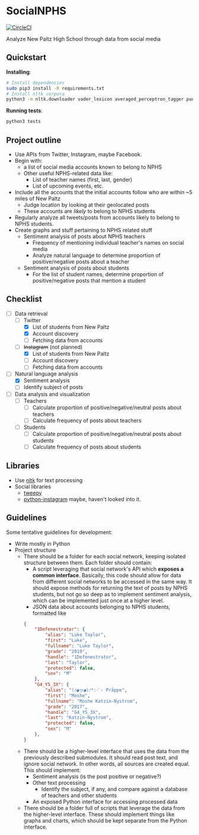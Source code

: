# SocialNPHS
[![CircleCI](https://circleci.com/gh/controversial/SocialNPHS.svg?style=shield&circle-token=2ec99fa472c49fafdd1bbe21491bdd8eaa949669)](https://circleci.com/gh/controversial/SocialNPHS)

Analyze New Paltz High School through data from social media

## Quickstart
**Installing**:
```bash
# Install dependencies
sudo pip3 install -R requirements.txt
# Install nltk corpora
python3 -m nltk.downloader vader_lexicon averaged_perceptron_tagger punkt
```
**Running tests**:
```bash
python3 tests
```

## Project outline

- Use APIs from Twitter, Instagram, maybe Facebook.
- Begin with:
	- a list of social media accounts known to belong to NPHS
	- Other useful NPHS-related data like:
		- List of teacher names (first, last, gender)
		- List of upcoming events, etc.
- Include all the accounts that the initial accounts follow who are within ~5 miles of New Paltz
	- Judge location by looking at their geolocated posts
	- These accounts are *likely* to belong to NPHS students
- Regularly analyze all tweets/posts from accounts likely to belong to NPHS students.
- Create graphs and stuff pertaining to NPHS related stuff
	- Sentiment analysis of posts about NPHS teachers
		- Frequency of mentioning individual teacher's names on social media
		- Analyze natural language to determine proportion of positive/negative posts about a teacher
	- Sentiment analysis of posts about students
		- For the list of student names, determine proportion of positive/negative posts that mention a student

## Checklist

- [ ] Data retrieval
	- [ ] Twitter
		- [x] List of students from New Paltz
		- [x] Account discovery
		- [ ] Fetching data from accounts
	- [ ] ~~Instagram~~ (not planned)
		- [x] List of students from New Paltz
		- [ ] Account discovery
		- [ ] Fetching data from accounts
- [ ] Natural language analysis
	- [x] Sentiment analysis
	- [ ] Identify subject of posts
- [ ] Data analysis and visualization
	- [ ] Teachers
		- [ ] Calculate proportion of positive/negative/neutral posts about teachers
		- [ ] Calculate frequency of posts about teachers
	- [ ] Students
		- [ ] Calculate proportion of positive/negative/neutral posts about students
		- [ ] Calculate frequency of posts about students

## Libraries

- Use [nltk](http://www.nltk.org) for text processing
- Social libraries
  - [tweepy](http://www.tweepy.org)
  - [python-instagram](https://github.com/facebookarchive/python-instagram) maybe, haven't looked into it.

## Guidelines

Some tentative guidelines for development:

- Write mostly in Python
- Project structure
  - There should be a folder for each social network, keeping isolated structure between them. Each folder should contain:
    - A script leveraging that social network's API which **exposes a common interface**. Basically, this code should allow for data from different social networks to be accessed in the same way. It should expose methods for returning the text of posts by NPHS students, but not go so deep as to implement sentiment analysis, which can be implemented just once at a higher level.
    - JSON data about accounts belonging to NPHS students, formatted like
    ```json
    {
        "1Defenestrator": {
            "alias": "Luke Taylor",
            "first": "Luke",
            "fullname": "Luke Taylor",
            "grade": "2019",
            "handle": "1Defenestrator",
            "last": "Taylor",
            "protected": false,
            "sex": "M"
        },
        "G4_Y5_3X": {
            "alias": "(ﾉ◕ヮ◕)ﾉ*:･ﾟ✧ Pråppe",
            "first": "Moshe",
            "fullname": "Moshe Katzin-Nystrom",
            "grade": "2017",
            "handle": "G4_Y5_3X",
            "last": "Katzin-Nystrom",
            "protected": false,
            "sex": "M"
        },
    }
    ```
  - There should be a higher-level interface that uses the data from the previously described submodules. It should read post text, and ignore social network. In other words, all sources are created equal. This should implement:
    - Sentiment analysis (is the post positive or negative?)
    - Other text processing
      - Identify the subject, if any, and compare against a database of teachers and other students
    - An exposed Python interface for accessing processed data
  - There should be a folder full of scripts that leverage the data from the higher-level interface. These should implement things like graphs and charts, which should be kept separate from the Python interface.
